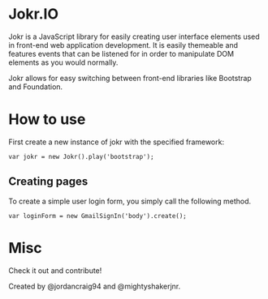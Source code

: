 Jokr.IO
=======

Jokr is a JavaScript library for easily creating user interface elements used in front-end web application development. It is easily themeable and features events that can be listened for in order to manipulate DOM elements as you would normally.

Jokr allows for easy switching between front-end libraries like Bootstrap and Foundation.

# How to use

First create a new instance of jokr with the specified framework:

```
var jokr = new Jokr().play('bootstrap');
```

## Creating pages

To create a simple user login form, you simply call the following method.

```
var loginForm = new GmailSignIn('body').create();
```

# Misc

Check it out and contribute!

Created by @jordancraig94 and @mightyshakerjnr.

